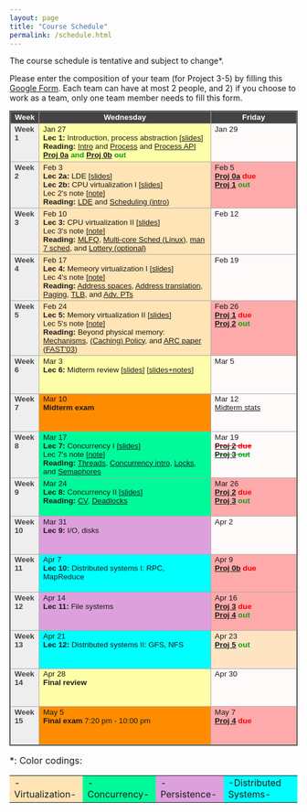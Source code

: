 ```yaml
---
layout: page
title: "Course Schedule"
permalink: /schedule.html
---
```


<style>
table.calendar {
    font-family: arial, helvetica;
    font-size: 10pt;
    empty-cells: show;
    border: 1px solid #000000;
    border-collapse: collapse;
}
table.calendar tr td {
    border: 1px solid #aaaaaa;
}
table.calendar tr {
    vertical-align: top;
    height: 5em;
    background: #ffffff;
}
table.calendar thead tr {
    text-align: center;
    background: #444444;
    color: #ffffff;
    height: auto;
    font-weight: bold;
}
/*.date {
	background: Gainsboro;
}*/
.holiday {
    background: #F0FFF0;
}
.lecture {
    background: #ffffaa;
}
.virtualization {
    background: Moccasin;
}
/*.concurrency {
    background: LightGreen;
}*/
.concurrency {
    background: MediumSpringGreen;
}
.persistence {
    background: Plum;
}
.advanced {
    background: Aqua;
}
.presentation {
    background: Plum;
}
.exam {
    background: DarkOrange;
}
.important {
    background: Bisque;
}
.nodue {
    background: #FFFAFA;
}
.optional {
    background: Linen;
}
.reading {
    color: Black;
}
.deadline {
    background: #ffaaaa;
}
.hwdue {
    color: #ff0000;
	font-weight: bold;
}
.assignment {
    color: #0aa00a;
	font-weight: bold;
}
.date {
	background: #eeeeee;
    color: #444444;
}
</style>

The course schedule is tentative and subject to change\*.

Please enter the composition of your team (for Project 3-5) by
filling this <a href="https://forms.gle/DwNN1pZPn5J6jFAS9">Google Form</a>. 
Each team can have at most 2 people, and 2) if you choose to work as
a team, only one team member needs to fill this form.

<p>
<table class="calendar" cellspacing="0" cellpadding="6" width="100%">
 <thead>
  <tr>
   <td width="10%">Week</td><td width="60%">Wednesday</td>
   <td width="30%">Friday</td>
  </tr>
 </thead>

<!--tr--> <!-- week of Jan 20 -->
  <!--td id="2020-1-20" class="date"><b>Week 1</b></td>
  <td class="holiday">Jan 27<br/>
	<b>MLK Day</b> (NO CLASS)</td>
  <td class="nodue">Jan 23</td>
</tr-->
<tr> <!-- week of Jan 27 -->
  <td id="2021-1-27" class="date"><b>Week 1</b></td>
  <td class="lecture">Jan 27<br/>
	<b>Lec 1:</b> Introduction, process abstraction [<a href="./public/lecs/lec1-intro.pdf">slides</a>] <br/>
     <b>Reading:</b> <a href="http://pages.cs.wisc.edu/~remzi/OSTEP//intro.pdf">Intro</a> and
         <a href="http://pages.cs.wisc.edu/~remzi/OSTEP/cpu-intro.pdf">Process</a> and
         <a href="http://pages.cs.wisc.edu/~remzi/OSTEP/cpu-api.pdf">Process API</a><br/>
	<span class="assignment"><a href="./proj0a.html">Proj 0a</a> and 
		<a href="./proj0b.html">Proj 0b</a> out</span></td>
  <td class="nodue">Jan 29</td>
</tr>
<tr> <!-- week of Feb 3 -->
  <td id="2021-2-3" class="date"><b>Week 2</b></td>
  <td class="virtualization">Feb 3<br/>
	<b>Lec 2a:</b> LDE [<a href="./public/lecs/lec2a-lde.pdf">slides</a>]<br/>
	<b>Lec 2b:</b> CPU virtualization I [<a href="./public/lecs/lec2b-sched-fifo-sjf-rr.pdf">slides</a>]<br/>
	Lec 2's note [<a href="./public/lecs/Lec2.pdf">note</a>]<br/>
	<b>Reading:</b> <a href="http://pages.cs.wisc.edu/~remzi/OSTEP/cpu-mechanisms.pdf">LDE</a> and <a href="http://pages.cs.wisc.edu/~remzi/Classes/537/Spring2016/Book/cpu-sched.pdf">Scheduling (intro)</a>
	</td>
  <td class="deadline">Feb 5<br/>
	<span class="hwdue"><a href="./proj0a.html">Proj 0a</a> due</span><br/>
	<span class="assignment"><a href="./proj1.html">Proj 1</a> out</span></td>
</tr>
<tr> <!-- week of Feb 10 -->
  <td id="2021-2-10" class="date"><b>Week 3</b></td>
  <td class="virtualization">Feb 10<br/>
	<b>Lec 3:</b> CPU virtualization II [<a href="./public/lecs/lec3-sched-priority-mlfq-cfs.pdf">slides</a>]<br/>
	Lec 3's note [<a href="./public/lecs/Lec3.pdf">note</a>]<br/>
	<b>Reading:</b> <a href="https://pages.cs.wisc.edu/~remzi/Classes/537/Spring2016/Book/cpu-sched-mlfq.pdf">MLFQ</a>, <a href="https://pages.cs.wisc.edu/~remzi/OSTEP/cpu-sched-multi.pdf">Multi-core Sched (Linux)</a>, <a href="https://man7.org/linux/man-pages/man7/sched.7.html">man 7 sched</a>, and <a href="https://pages.cs.wisc.edu/~remzi/OSTEP/cpu-sched-lottery.pdf">Lottery (optional)</a>
	</td>
  <td class="nodue">Feb 12</td>
</tr>
<tr> <!-- week of Feb 17 -->
  <td id="2021-2-17" class="date"><b>Week 4</b></td>
  <td class="virtualization">Feb 17<br/>
	<b>Lec 4:</b> Memeory virtualization I [<a href="./public/lecs/lec4-vm-paging.pdf">slides</a>]<br/>
	Lec 4's note [<a href="./public/lecs/Lec4.pdf">note</a>]<br/>
	<b>Reading:</b> <a href="https://pages.cs.wisc.edu/~remzi/Classes/537/Spring2016/Book/vm-intro.pdf">Address spaces</a>, <a href="https://pages.cs.wisc.edu/~remzi/Classes/537/Spring2016/Book/vm-mechanism.pdf">Address translation</a>, 
	<a href="https://pages.cs.wisc.edu/~remzi/Classes/537/Spring2016/Book/vm-paging.pdf">Paging</a>, 
	<a href="https://pages.cs.wisc.edu/~remzi/Classes/537/Spring2016/Book/vm-tlbs.pdf">TLB</a>, 
	and <a href="https://pages.cs.wisc.edu/~remzi/Classes/537/Spring2016/Book/vm-smalltables.pdf">Adv. PTs</a> 
	</td>
  <td class="nodue">Feb 19</td>
</tr>
<tr> <!-- week of Feb 24 -->
  <td id="2021-2-24" class="date"><b>Week 5</b></td>
  <td class="virtualization">Feb 24<br/>
	<b>Lec 5:</b> Memory virtualization II [<a href="./public/lecs/lec5-vm-caching.pdf">slides</a>]<br/>
	Lec 5's note [<a href="./public/lecs/Lec5.pdf">note</a>]<br/>
	<b>Reading:</b> Beyond physical memory: <a href="https://pages.cs.wisc.edu/~remzi/Classes/537/Spring2016/Book/vm-beyondphys.pdf">Mechanisms</a>, 
	<a href="https://pages.cs.wisc.edu/~remzi/OSTEP/vm-beyondphys-policy.pdf">(Caching) Policy</a>, 
	and <a href="https://www.usenix.org/conference/fast-03/arc-self-tuning-low-overhead-replacement-cache">ARC paper (FAST'03)</a>
	</td>
  <td class="deadline">Feb 26<br/>
	<span class="hwdue"><a href="./proj1.html">Proj 1</a> due</span><br/>
	<span class="assignment"><a href="./proj2.html">Proj 2</a> out</span></td>
</tr>
<tr> <!-- week of Mar 2 -->
  <td id="2021-3-3" class="date"><b>Week 6</b></td>
  <td class="lecture">Mar 3<br/>
	<b>Lec 6:</b> Midterm review  [<a href="./public/lecs/midterm-review.pdf">slides</a>] [<a href="./public/lecs/midterm-review+notes.pdf">slides+notes</a>] </td>
  <td class="nodue">Mar 5</td>
</tr>
<tr> <!-- week of Mar 9 -->
  <td id="2021-3-10" class="date"><b>Week 7</b></td>
  <td class="exam">Mar 10<br/>
	<b>Midterm exam</b></td>
  <td class="nodue">Mar 12<br/>
	<a href="./midterm_stats.html">Midterm stats</a>
	</td>
</tr>
<tr> <!-- week of Mar 16 -->
  <td id="2021-3-17" class="date"><b>Week 8</b></td>
  <td class="concurrency">Mar 17<br/>
	<b>Lec 7:</b> Concurrency I [<a href="./public/lecs/lec7-concur-threads-locks-sem.pdf">slides</a>]<br/>
	Lec 7's note [<a href="./public/lecs/Lec7.pdf">note</a>]<br/>
	<b>Reading:</b> <a href="https://pages.cs.wisc.edu/~remzi/OSTEP/threads-api.pdf">Threads</a>, 
	<a href="https://pages.cs.wisc.edu/~remzi/OSTEP/threads-intro.pdf">Concurrency intro</a>,
	<a href="https://pages.cs.wisc.edu/~remzi/OSTEP/threads-locks.pdf">Locks</a>, and
	<a href="https://pages.cs.wisc.edu/~remzi/OSTEP/threads-sema.pdf">Semaphores</a>
	</td>
  <td class="nodue">Mar 19<br/>
	<span class="hwdue"><s><a href="./proj2.html">Proj 2</a> due</s></span><br/>
	<span class="assignment"><del><a href="./proj3.html">Proj 3</a> out</del></span></td>
</tr>
<tr> <!-- week of Mar 23 -->
  <td id="2021-3-24" class="date"><b>Week 9</b></td>
  <td class="concurrency">Mar 24<br/>
	<b>Lec 8:</b> Concurrency II [<a href="./public/lecs/lec8-concur-cv-pcp-5dp.pdf">slides</a>] <br/>
	<b>Reading:</b> <a href="https://pages.cs.wisc.edu/~remzi/OSTEP/threads-cv.pdf">CV</a>, <a href="https://pages.cs.wisc.edu/~remzi/OSTEP/threads-bugs.pdf">Deadlocks</a>
	</td>
  <td class="deadline">Mar 26<br/>
	<span class="hwdue"><a href="./proj2.html">Proj 2</a> due</span><br/>
	<span class="assignment"><a href="./proj3.html">Proj 3</a> out</span></td>
</tr>
<tr> <!-- week of Mar 30 -->
  <td id="2021-3-31" class="date"><b>Week 10</b></td>
  <td class="persistence">Mar 31<br/>
	<b>Lec 9:</b> I/O, disks  </td>
  <td class="nodue">Apr 2</td>
</tr>
<tr> <!-- week of Apr 6 -->
  <td id="2021-4-7" class="date"><b>Week 11</b></td>
  <td class="advanced">Apr 7<br/>
	<b>Lec 10:</b> Distributed systems I: RPC, MapReduce 
	</td>
  <td class="deadline">Apr 9<br/>
	<span class="hwdue"><a href="./proj0b.html">Proj 0b</a> due </span></td>
</tr>
<tr> <!-- week of Apr 13 -->
  <td id="2021-4-14" class="date"><b>Week 12</b></td>
  <td class="persistence">Apr 14<br/>
	<b>Lec 11:</b> File systems
	</td>
  <td class="deadline">Apr 16<br/>
	<span class="hwdue"><a href="./proj3.html">Proj 3</a> due</span><br/>
	<span class="assignment"><a href="./proj4.html">Proj 4</a> out</span></td>
</tr>
<tr> <!-- week of Apr 20 -->
  <td id="2021-4-21" class="date"><b>Week 13</b></td>
  <td class="advanced">Apr 21<br/>
	<b>Lec 12:</b> Distributed systems II: GFS, NFS</td>
  <td class="important">Apr 23<br/>
	<span class="assignment"><a href="./proj5.html">Proj 5</a> out</span></td>
</tr>
<tr> <!-- week of Apr 27 -->
  <td id="2021-4-28" class="date"><b>Week 14</b></td>
  <td class="lecture">Apr 28<br/>
	<b>Final review</b>  </td>
  <td class="nodue">Apr 30</td>
</tr>
<tr> <!-- week of May 4 -->
  <td id="2021-5-5" class="date"><b>Week 15</b></td>
  <td class="exam">May 5<br/>
	 <b>Final exam</b> 7:20 pm - 10:00 pm</td>
  <td class="deadline">May 7<br/>
	<span class="hwdue"><a href="./proj4.html">Proj 4</a> due</span></td>
</tr>

</table>

</p>

<p style='font-size:12pt'>&#42;: Color codings:
<table style='font-size:12pt'>
<tr> 
	<td class="virtualization"> -Virtualization- </td>
	<td class="concurrency"> -Concurrency- </td>
	<td class="persistence"> -Persistence- </td>
	<td class="advanced"> -Distributed Systems- </td>
</tr>
</table>
